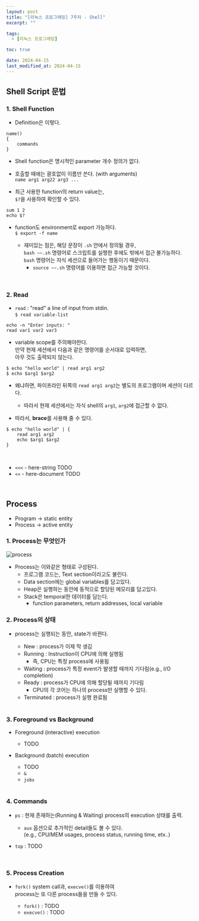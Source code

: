 ```yaml
---
layout: post
title: "[리눅스 프로그래밍] 7주차 - Shell"
excerpt: ""

tags:
  - [리눅스 프로그래밍]

toc: true

date: 2024-04-15
last_modified_at: 2024-04-15
---
```

## Shell Script 문법
### 1. Shell Function
- Definition은 이렇다.  

```shell
name()
{
    commands
}
```

- Shell function은 명시적인 parameter 개수 정의가 없다.    

- 호출할 때에는 괄호없이 이름만 쓴다. (with arguments)  
`name arg1 arg22 arg3 ...`

- 최근 사용한 function의 return value는,  
`$?`을 사용하여 확인할 수 있다.  

```shell
sum 1 2
echo $? 
```

- function도 environment로 export 가능하다.  
`$ export -f name`  

  - 재미있는 점은, 해당 문장이 `.sh` 안에서 정의될 경우,  
  `bash ~~.sh` 명령어로 스크립트를 실행한 후에도 밖에서 접근 불가능하다.  
  `bash` 명령어는 자식 세션으로 들어가는 행동이기 때문이다.  
    - `source ~~.sh` 명령어를 이용하면 접근 가능할 것이다.  

<br>

### 2. Read
- `read` : "read" a line of input from stdin.  
`$ read variable-list`  

```shell
echo -n "Enter inputs: "
read var1 var2 var3
```

- variable scope를 주의해야한다.  
만약 현재 세션에서 다음과 같은 명령어를 순서대로 입력하면,  
아무 것도 출력되지 않는다.  

```shell
$ echo "hello world" | read arg1 arg2
$ echo $arg1 $arg2
```

- 왜냐하면, 파이프라인 뒤쪽의 `read arg1 arg2`는 별도의 프로그램이며 세션이 다르다.  
  - 따라서 현재 세션에서는 자식 shell의 `arg1`, `arg2`에 접근할 수 없다.  

- 따라서, **brace**를 사용해 줄 수 있다.  

```shell
$ echo "hello world" | { 
    read arg1 arg2
    echo $arg1 $arg2
}
```

<br>

- `<<<` - here-string
TODO
- `<<` - here-document
TODO  

<br>

## Process
- Program -> static entity
- Process -> active entity  

### 1. Process는 무엇인가
![process](https://i.imgur.com/Lbr8HsA.png)
- Process는 이와같은 형태로 구성된다.  
  - 프로그램 코드는, Text section이라고도 불린다.  
  - Data section에는 global variables를 담고있다.
  - Heap은 실행하는 동안에 동적으로 할당된 메모리를 담고있다.
  - Stack은 temporal한 데이터를 담는다.
    - function parameters, return addresses, local variable

### 2. Process의 상태
- process는 실행되는 동안, state가 바뀐다.  
  - New : process가 이제 막 생김
  - Running : Instruction이 CPU에 의해 실행됨
    - 즉, CPU는 특정 process에 사용됨
  - Waiting : process가 특정 event가 발생할 때까지 기다림(e.g., I/O completion)
  - Ready : process가 CPU에 의해 할당될 때까지 기다림
    - CPU의 각 코어는 하나의 process만 실행할 수 있다.
  - Terminated : process가 실행 완료됨
  
  <br>

### 3. Foreground vs Background
- Foreground (interactive) execution
  - TODO

- Background (batch) execution
  - TODO
  - `&`
  - `jobs`  

  <br>

### 4. Commands
- `ps` : 현재 존재하는(Running & Waiting) process의 execution 상태를 출력.
  - `aux` 옵션으로 추가적인 detail들도 볼 수 있다.  
  (e.g., CPU/MEM usages, process status, running time, etx..)

- `top` : TODO

<br>

### 5. Process Creation
- `fork()` system call과, `execve()`를 이용하여  
process는 또 다른 process들을 만들 수 있다.  

  - `fork()` : TODO
  - `execve()` : TODO